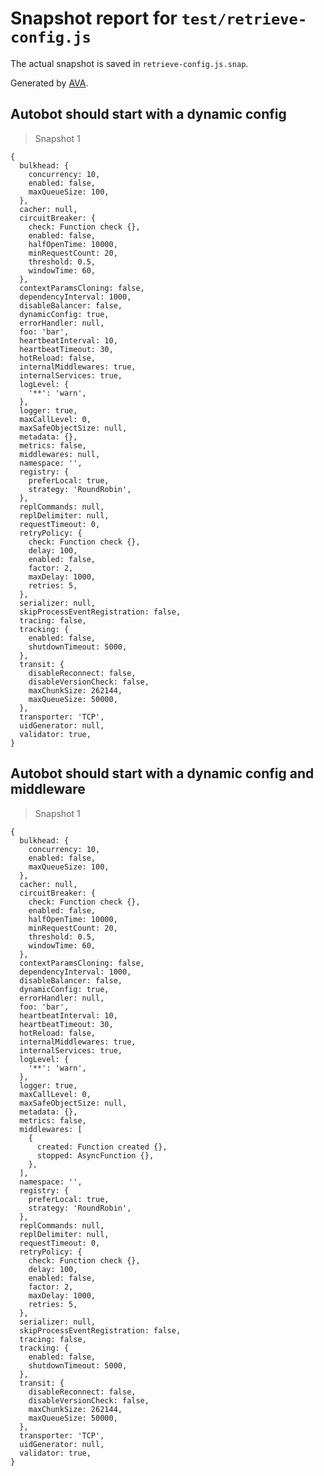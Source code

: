 # Snapshot report for `test/retrieve-config.js`

The actual snapshot is saved in `retrieve-config.js.snap`.

Generated by [AVA](https://avajs.dev).

## Autobot should start with a dynamic config

> Snapshot 1

    {
      bulkhead: {
        concurrency: 10,
        enabled: false,
        maxQueueSize: 100,
      },
      cacher: null,
      circuitBreaker: {
        check: Function check {},
        enabled: false,
        halfOpenTime: 10000,
        minRequestCount: 20,
        threshold: 0.5,
        windowTime: 60,
      },
      contextParamsCloning: false,
      dependencyInterval: 1000,
      disableBalancer: false,
      dynamicConfig: true,
      errorHandler: null,
      foo: 'bar',
      heartbeatInterval: 10,
      heartbeatTimeout: 30,
      hotReload: false,
      internalMiddlewares: true,
      internalServices: true,
      logLevel: {
        '**': 'warn',
      },
      logger: true,
      maxCallLevel: 0,
      maxSafeObjectSize: null,
      metadata: {},
      metrics: false,
      middlewares: null,
      namespace: '',
      registry: {
        preferLocal: true,
        strategy: 'RoundRobin',
      },
      replCommands: null,
      replDelimiter: null,
      requestTimeout: 0,
      retryPolicy: {
        check: Function check {},
        delay: 100,
        enabled: false,
        factor: 2,
        maxDelay: 1000,
        retries: 5,
      },
      serializer: null,
      skipProcessEventRegistration: false,
      tracing: false,
      tracking: {
        enabled: false,
        shutdownTimeout: 5000,
      },
      transit: {
        disableReconnect: false,
        disableVersionCheck: false,
        maxChunkSize: 262144,
        maxQueueSize: 50000,
      },
      transporter: 'TCP',
      uidGenerator: null,
      validator: true,
    }

## Autobot should start with a dynamic config and middleware

> Snapshot 1

    {
      bulkhead: {
        concurrency: 10,
        enabled: false,
        maxQueueSize: 100,
      },
      cacher: null,
      circuitBreaker: {
        check: Function check {},
        enabled: false,
        halfOpenTime: 10000,
        minRequestCount: 20,
        threshold: 0.5,
        windowTime: 60,
      },
      contextParamsCloning: false,
      dependencyInterval: 1000,
      disableBalancer: false,
      dynamicConfig: true,
      errorHandler: null,
      foo: 'bar',
      heartbeatInterval: 10,
      heartbeatTimeout: 30,
      hotReload: false,
      internalMiddlewares: true,
      internalServices: true,
      logLevel: {
        '**': 'warn',
      },
      logger: true,
      maxCallLevel: 0,
      maxSafeObjectSize: null,
      metadata: {},
      metrics: false,
      middlewares: [
        {
          created: Function created {},
          stopped: AsyncFunction {},
        },
      ],
      namespace: '',
      registry: {
        preferLocal: true,
        strategy: 'RoundRobin',
      },
      replCommands: null,
      replDelimiter: null,
      requestTimeout: 0,
      retryPolicy: {
        check: Function check {},
        delay: 100,
        enabled: false,
        factor: 2,
        maxDelay: 1000,
        retries: 5,
      },
      serializer: null,
      skipProcessEventRegistration: false,
      tracing: false,
      tracking: {
        enabled: false,
        shutdownTimeout: 5000,
      },
      transit: {
        disableReconnect: false,
        disableVersionCheck: false,
        maxChunkSize: 262144,
        maxQueueSize: 50000,
      },
      transporter: 'TCP',
      uidGenerator: null,
      validator: true,
    }
